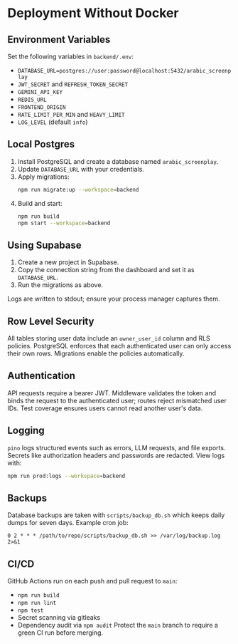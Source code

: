 # Deployment Without Docker

## Environment Variables
Set the following variables in `backend/.env`:

- `DATABASE_URL=postgres://user:password@localhost:5432/arabic_screenplay`
- `JWT_SECRET` and `REFRESH_TOKEN_SECRET`
- `GEMINI_API_KEY`
- `REDIS_URL`
- `FRONTEND_ORIGIN`
- `RATE_LIMIT_PER_MIN` and `HEAVY_LIMIT`
- `LOG_LEVEL` (default `info`)

## Local Postgres
1. Install PostgreSQL and create a database named `arabic_screenplay`.
2. Update `DATABASE_URL` with your credentials.
3. Apply migrations:
   ```bash
   npm run migrate:up --workspace=backend
   ```
4. Build and start:
   ```bash
   npm run build
   npm start --workspace=backend
   ```

## Using Supabase
1. Create a new project in Supabase.
2. Copy the connection string from the dashboard and set it as `DATABASE_URL`.
3. Run the migrations as above.

Logs are written to stdout; ensure your process manager captures them.

## Row Level Security
All tables storing user data include an `owner_user_id` column and RLS policies. PostgreSQL enforces that each authenticated user can only access their own rows. Migrations enable the policies automatically.

## Authentication
API requests require a bearer JWT. Middleware validates the token and binds the request to the authenticated user; routes reject mismatched user IDs. Test coverage ensures users cannot read another user's data.

## Logging
`pino` logs structured events such as errors, LLM requests, and file exports. Secrets like authorization headers and passwords are redacted. View logs with:
```bash
npm run prod:logs --workspace=backend
```

## Backups
Database backups are taken with `scripts/backup_db.sh` which keeps daily dumps for seven days.
Example cron job:
```
0 2 * * * /path/to/repo/scripts/backup_db.sh >> /var/log/backup.log 2>&1
```

## CI/CD
GitHub Actions run on each push and pull request to `main`:
- `npm run build`
- `npm run lint`
- `npm test`
- Secret scanning via gitleaks
- Dependency audit via `npm audit`
Protect the `main` branch to require a green CI run before merging.
